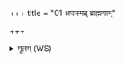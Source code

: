 +++
title = "01 अपास्मद् ब्राह्मणाम्"

+++
<details><summary>मूलम् (WS)</summary>

अपास्मद् ब्राह्मणां सन्धामपधारां नि दध्मसि ।  
इन्द्राग्नी विश्ववेदसावर्णवादधिमुञ्चताम् ॥ ॥ १ ॥
</details>